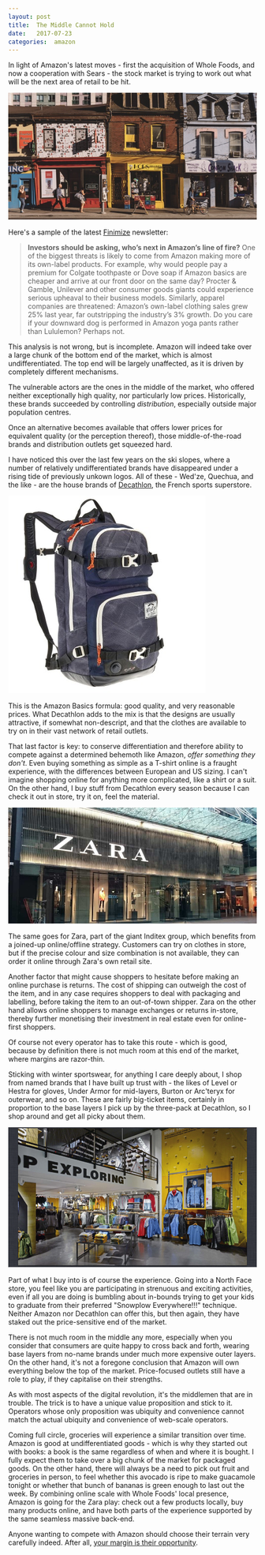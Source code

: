 ```yaml
---
layout: post
title:  The Middle Cannot Hold 
date:   2017-07-23 
categories:  amazon 
---
```


In light of Amazon's latest moves - first the acquisition of Whole Foods, and now a cooperation with Sears - the stock market is trying to work out what will be the next area of retail to be hit. 

![](/images/IMG_0943.JPG)

Here's a sample of the latest [Finimize](https://www.finimize.com/) newsletter:

> **Investors should be asking, who’s next in Amazon’s line of fire?**
> One of the biggest threats is likely to come from Amazon making more of its own-label products. For example, why would people pay a premium for Colgate toothpaste or Dove soap if Amazon basics are cheaper and arrive at our front door on the same day? Procter & Gamble, Unilever and other consumer goods giants could experience serious upheaval to their business models. Similarly, apparel companies are threatened: Amazon’s own-label clothing sales grew 25% last year, far outstripping the industry’s 3% growth. Do you care if your downward dog is performed in Amazon yoga pants rather than Lululemon? Perhaps not.

This analysis is not wrong, but is incomplete. Amazon will indeed take over a large chunk of the bottom end of the market, which is almost undifferentiated. The top end will be largely unaffected, as it is driven by completely different mechanisms. 

The vulnerable actors are the ones in the middle of the market, who offered neither exceptionally high quality, nor particularly low prices. Historically, these brands succeeded by controlling *distribution*, especially outside major population centres. 

Once an alternative becomes available that offers lower prices for equivalent quality (or the perception thereof), those middle-of-the-road brands and distribution outlets get squeezed hard. 

I have noticed this over the last few years on the ski slopes, where a number of relatively undifferentiated brands have disappeared under a rising tide of previously unkown logos. All of these - Wed'ze, Quechua, and the like - are the house brands of [Decathlon](http://corporate.decathlon.com/en/), the French sports superstore. 

![](/images/IMG_0941.JPG)

This is the Amazon Basics formula: good quality, and very reasonable prices. What Decathlon adds to the mix is that the designs are usually attractive, if somewhat non-descript, and that the clothes are available to try on in their vast network of retail outlets. 

That last factor is key: to conserve differentiation and therefore ability to compete against a determined behemoth like Amazon, *offer something they don't*. Even buying something as simple as a T-shirt online is a fraught experience, with the differences between European and US sizing. I can't imagine shopping online for anything more complicated, like a shirt or a suit. On the other hand, I buy stuff from Decathlon every season because I can check it out in store, try it on, feel the material. 

![](/images/IMG_0944.JPG)

The same goes for Zara, part of the giant Inditex group, which benefits from a joined-up online/offline strategy. Customers can try on clothes in store, but if the precise colour and size combination is not available, they can order it online through Zara's own retail site. 

Another factor that might cause shoppers to hesitate before making an online purchase is returns. The cost of shipping can outweigh the cost of the item, and in any case requires shoppers to deal with packaging and labelling, before taking the item to an out-of-town shipper. Zara on the other hand allows online shoppers to manage exchanges or returns in-store, thereby further monetising their investment in real estate even for online-first shoppers. 

Of course not every operator has to take this route - which is good, because by definition there is not much room at this end of the market, where margins are razor-thin. 

Sticking with winter sportswear, for anything I care deeply about, I shop from named brands that I have built up trust with - the likes of Level or Hestra for gloves, Under Armor for mid-layers, Burton or Arc'teryx for outerwear, and so on. These are fairly big-ticket items, certainly in proportion to the base layers I pick up by the three-pack at Decathlon, so I shop around and get all picky about them. 

![](/images/IMG_0945.PNG)

Part of what I buy into is of course the experience. Going into a North Face store, you feel like you are participating in strenuous and exciting activities, even if all you are doing is bumbling about in-bounds trying to get your kids to graduate from their preferred "Snowplow Everywhere!!!" technique. Neither Amazon nor Decathlon can offer this, but then again, they have staked out the price-sensitive end of the market. 

There is not much room in the middle any more, especially when you consider that consumers are quite happy to cross back and forth, wearing base layers from no-name brands under much more expensive outer layers. On the other hand, it's not a foregone conclusion that Amazon will own everything below the top of the market. Price-focused outlets still have a role to play, if they capitalise on their strengths. 

As with most aspects of the digital revolution, it's the middlemen that are in trouble. The trick is to have a unique value proposition and stick to it. Operators whose only proposition was ubiquity and convenience cannot match the actual ubiquity and convenience of web-scale operators. 

Coming full circle, groceries will experience a similar transition over time. Amazon is good at undifferentiated goods - which is why they started out with books: a book is the same regardless of when and where it is bought. I fully expect them to take over a big chunk of the market for packaged goods. On the other hand, there will always be a need to pick out fruit and groceries in person, to feel whether this avocado is ripe to make guacamole tonight or whether that bunch of bananas is green enough to last out the week. By combining online scale with Whole Foods' local presence, Amazon is going for the Zara play: check out a few products locally, buy many products online, and have both parts of the experience supported by the same seamless massive back-end. 

Anyone wanting to compete with Amazon should choose their terrain very carefully indeed. After all, [your margin is their opportunity](https://www.inc.com/jessica-stillman/7-jeff-bezos-quotes-that-will-make-you-rethink-success.html).